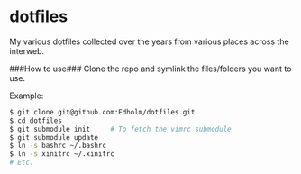 dotfiles
========
My various dotfiles collected over the years from various places across the interweb.

###How to use###
Clone the repo and symlink the files/folders you want to use.

Example:

 ```bash
$ git clone git@github.com:Edholm/dotfiles.git  
$ cd dotfiles  
$ git submodule init     # To fetch the vimrc submodule
$ git submodule update
$ ln -s bashrc ~/.bashrc
$ ln -s xinitrc ~/.xinitrc
# Etc.
```
